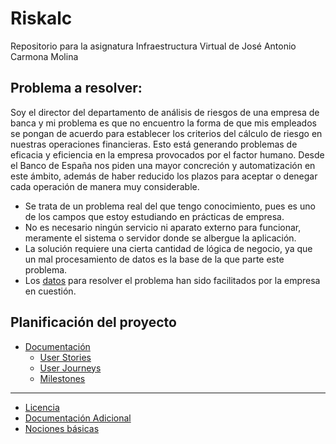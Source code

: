 # Riskalc
Repositorio para la asignatura Infraestructura Virtual de José Antonio Carmona Molina
## Problema a resolver:
Soy el director del departamento de análisis de riesgos de una empresa de banca y mi problema es que no encuentro la forma de que mis empleados se pongan de acuerdo para establecer los criterios del cálculo de riesgo en nuestras operaciones financieras. Esto está generando problemas de eficacia y eficiencia en la empresa provocados por el factor humano. Desde el Banco de España nos piden una mayor concreción y automatización en este ámbito, además de haber reducido los plazos para aceptar o denegar cada operación de manera muy considerable. 

- Se trata de un problema real del que tengo conocimiento, pues es uno de los campos que estoy estudiando en prácticas de empresa.
- No es necesario ningún servicio ni aparato externo para funcionar, meramente el sistema o servidor donde se albergue la aplicación.
- La solución requiere una cierta cantidad de lógica de negocio, ya que un mal procesamiento de datos es la base de la que parte este problema.
- Los [datos](https://github.com/jacarmona364/Riskalc/blob/main/Documentación%20Adicional/scoring.md) para resolver el problema han sido facilitados por la empresa en cuestión.

## Planificación del proyecto
- [Documentación](https://github.com/jacarmona364/Riskalc/tree/Objetivo-1/docs)
  - [User Stories](https://github.com/jacarmona364/Riskalc/blob/Objetivo-1/docs/historias_usuario.md)
  - [User Journeys](https://github.com/jacarmona364/Riskalc/blob/Objetivo-1/docs/journeys.md)
  - [Milestones](https://github.com/jacarmona364/Riskalc/blob/Objetivo-1/docs/milestones.md)
---
- [Licencia](https://github.com/jacarmona364/Riskalc/blob/main/LICENSE)
- [Documentación Adicional](https://github.com/jacarmona364/Riskalc/tree/main/Documentación%20Adicional)
- [Nociones básicas](https://github.com/jacarmona364/Riskalc/blob/Objetivo-1/Documentación%20Adicional/essential_knowledge.md)
